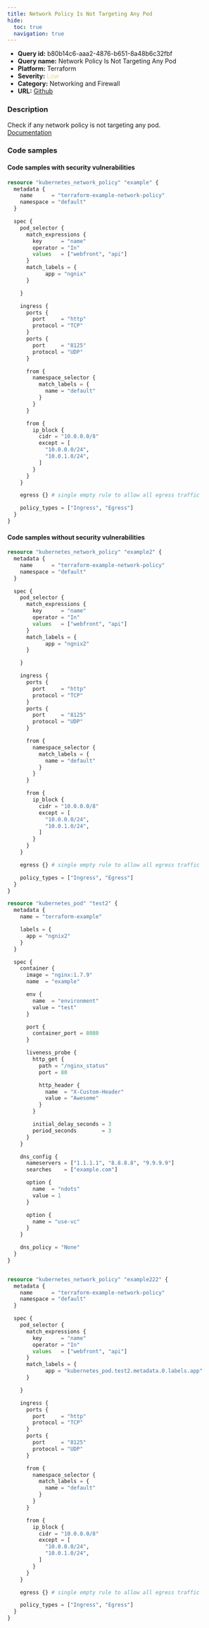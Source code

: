 ```yaml
---
title: Network Policy Is Not Targeting Any Pod
hide:
  toc: true
  navigation: true
---
```


<style>
  .highlight .hll {
    background-color: #ff171742;
  }
  .md-content {
    max-width: 1100px;
    margin: 0 auto;
  }
</style>

-   **Query id:** b80b14c6-aaa2-4876-b651-8a48b6c32fbf
-   **Query name:** Network Policy Is Not Targeting Any Pod
-   **Platform:** Terraform
-   **Severity:** <span style="color:#edd57e">Low</span>
-   **Category:** Networking and Firewall
-   **URL:** [Github](https://github.com/Checkmarx/kics/tree/master/assets/queries/terraform/kubernetes/network_policy_is_not_targeting_any_pod)

### Description
Check if any network policy is not targeting any pod.<br>
[Documentation](https://registry.terraform.io/providers/hashicorp/kubernetes/latest/docs/resources/network_policy#match_labels)

### Code samples
#### Code samples with security vulnerabilities
```tf title="Positive test num. 1 - tf file" hl_lines="14"
resource "kubernetes_network_policy" "example" {
  metadata {
    name      = "terraform-example-network-policy"
    namespace = "default"
  }

  spec {
    pod_selector {
      match_expressions {
        key      = "name"
        operator = "In"
        values   = ["webfront", "api"]
      }
      match_labels = {
            app = "ngnix"
      }

    }

    ingress {
      ports {
        port     = "http"
        protocol = "TCP"
      }
      ports {
        port     = "8125"
        protocol = "UDP"
      }

      from {
        namespace_selector {
          match_labels = {
            name = "default"
          }
        }
      }

      from {
        ip_block {
          cidr = "10.0.0.0/8"
          except = [
            "10.0.0.0/24",
            "10.0.1.0/24",
          ]
        }
      }
    }

    egress {} # single empty rule to allow all egress traffic

    policy_types = ["Ingress", "Egress"]
  }
}

```


#### Code samples without security vulnerabilities
```tf title="Negative test num. 1 - tf file"
resource "kubernetes_network_policy" "example2" {
  metadata {
    name      = "terraform-example-network-policy"
    namespace = "default"
  }

  spec {
    pod_selector {
      match_expressions {
        key      = "name"
        operator = "In"
        values   = ["webfront", "api"]
      }
      match_labels = {
            app = "ngnix2"
      }

    }

    ingress {
      ports {
        port     = "http"
        protocol = "TCP"
      }
      ports {
        port     = "8125"
        protocol = "UDP"
      }

      from {
        namespace_selector {
          match_labels = {
            name = "default"
          }
        }
      }

      from {
        ip_block {
          cidr = "10.0.0.0/8"
          except = [
            "10.0.0.0/24",
            "10.0.1.0/24",
          ]
        }
      }
    }

    egress {} # single empty rule to allow all egress traffic

    policy_types = ["Ingress", "Egress"]
  }
}

resource "kubernetes_pod" "test2" {
  metadata {
    name = "terraform-example"

    labels = {
      app = "ngnix2"
    }
  }

  spec {
    container {
      image = "nginx:1.7.9"
      name  = "example"

      env {
        name  = "environment"
        value = "test"
      }

      port {
        container_port = 8080
      }

      liveness_probe {
        http_get {
          path = "/nginx_status"
          port = 80

          http_header {
            name  = "X-Custom-Header"
            value = "Awesome"
          }
        }

        initial_delay_seconds = 3
        period_seconds        = 3
      }
    }

    dns_config {
      nameservers = ["1.1.1.1", "8.8.8.8", "9.9.9.9"]
      searches    = ["example.com"]

      option {
        name  = "ndots"
        value = 1
      }

      option {
        name = "use-vc"
      }
    }

    dns_policy = "None"
  }
}


resource "kubernetes_network_policy" "example222" {
  metadata {
    name      = "terraform-example-network-policy"
    namespace = "default"
  }

  spec {
    pod_selector {
      match_expressions {
        key      = "name"
        operator = "In"
        values   = ["webfront", "api"]
      }
      match_labels = {
            app = "kubernetes_pod.test2.metadata.0.labels.app"
      }

    }

    ingress {
      ports {
        port     = "http"
        protocol = "TCP"
      }
      ports {
        port     = "8125"
        protocol = "UDP"
      }

      from {
        namespace_selector {
          match_labels = {
            name = "default"
          }
        }
      }

      from {
        ip_block {
          cidr = "10.0.0.0/8"
          except = [
            "10.0.0.0/24",
            "10.0.1.0/24",
          ]
        }
      }
    }

    egress {} # single empty rule to allow all egress traffic

    policy_types = ["Ingress", "Egress"]
  }
}

```
